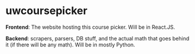 # uwcoursepicker

**Frontend**: The website hosting this course picker. Will be in React.JS.

**Backend**: scrapers, parsers, DB stuff, and the actual math that goes behind it (if there will be any math). Will be in mostly Python.
